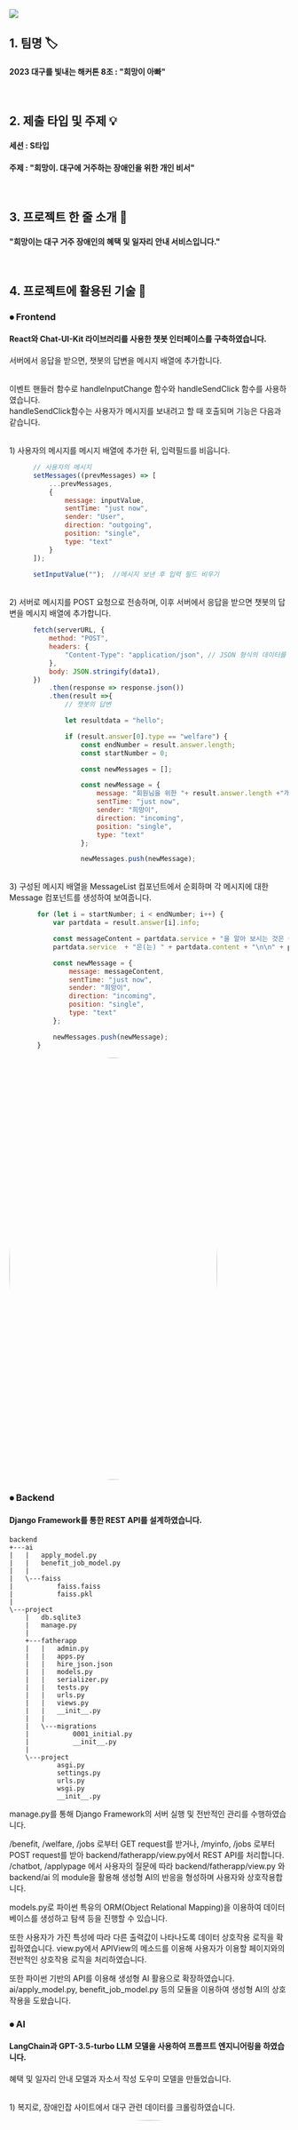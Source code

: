 <img src="https://capsule-render.vercel.app/api?type=waving&color=auto&height=200&section=header&text=2023_nov_hackathon&fontSize=70" />

## 1. 팀명 🏷

#### 2023 대구를 빛내는 해커톤 8조 : "희망이 아빠"<br/><br/><br/>

## 2. 제출 타입 및 주제 💡

#### 세션 : S타입
#### 주제 : "희망이. 대구에 거주하는 장애인을 위한 개인 비서"<br/><br/><br/>

## 3. 프로젝트 한 줄 소개 📌

#### "희망이는 대구 거주 장애인의 혜택 및 일자리 안내 서비스입니다."<br/><br/><br/>

## 4. 프로젝트에 활용된 기술 🔧
 ### ⦁ Frontend
  #### React와 Chat-UI-Kit 라이브러리를 사용한 챗봇 인터페이스를 구축하였습니다.
  서버에서 응답을 받으면, 챗봇의 답변을 메시지 배열에 추가합니다.
  
  <br/>이벤트 핸들러 함수로 handleInputChange 함수와 handleSendClick 함수를 사용하였습니다.
  <br/>handleSendClick함수는 사용자가 메시지를 보내려고 할 때 호출되며 기능은 다음과 같습니다.

  <br/>1) 사용자의 메시지를 메시지 배열에 추가한 뒤, 입력필드를 비웁니다.
  ```javascript
        // 사용자의 메시지 
        setMessages((prevMessages) => [
            ...prevMessages,
            {
                message: inputValue,
                sentTime: "just now",
                sender: "User",
                direction: "outgoing",
                position: "single",
                type: "text"
            }
        ]);
    
        setInputValue("");  //메시지 보낸 후 입력 필드 비우기
  ```
  <br/>2) 서버로 메시지를 POST 요청으로 전송하며, 이후 서버에서 응답을 받으면 챗봇의 답변을 메시지 배열에 추가합니다.
  ```javascript
        fetch(serverURL, {
            method: "POST",
            headers: {
                "Content-Type": "application/json", // JSON 형식의 데이터를 전송한다고 알리는 헤더
            },
            body: JSON.stringify(data1),
        })
            .then(response => response.json())
            .then(result =>{
                // 챗봇의 답변  

                let resultdata = "hello";

                if (result.answer[0].type == "welfare") {
                    const endNumber = result.answer.length;
                    const startNumber = 0;

                    const newMessages = [];

                    const newMessage = {
                        message: "회원님을 위한 "+ result.answer.length +"개의 지원금이 있네요!", 
                        sentTime: "just now",
                        sender: "희망이",
                        direction: "incoming",
                        position: "single",
                        type: "text"
                    };

                    newMessages.push(newMessage);
  ```
  <br/>3) 구성된 메시지 배열을 MessageList 컴포넌트에서 순회하며 각 메시지에 대한 Message 컴포넌트를 생성하여 보여줍니다.
  ```javascript
         for (let i = startNumber; i < endNumber; i++) {
             var partdata = result.answer[i].info;

             const messageContent = partdata.service + "을 알아 보시는 것은 어떨까요?\n\n" +
             partdata.service  + "은(는) " + partdata.content + "\n\n" + partdata.target + "\n\n" + partdata.how;

             const newMessage = {
                 message: messageContent,
                 sentTime: "just now",
                 sender: "희망이",
                 direction: "incoming",
                 position: "single",
                 type: "text"
             };

             newMessages.push(newMessage);
         }
  ```
  
  <img style="border: 0px solid black !important; border-radius:50%;" src="https://github.com/Apoliasm/2023_nov_hackathon/assets/95912522/7ee91c78-a4a7-48e0-9560-91f18833fc93" width="375px" height = "760px" />

  
### ⦁ Backend
#### Django Framework를 통한 REST API를 설계하였습니다.
```
backend
+---ai
|   |   apply_model.py
|   |   benefit_job_model.py
|   |
|   \---faiss
|           faiss.faiss
|           faiss.pkl
|
\---project
    |   db.sqlite3
    |   manage.py
    |
    +---fatherapp
    |   |   admin.py
    |   |   apps.py
    |   |   hire_json.json
    |   |   models.py
    |   |   serializer.py
    |   |   tests.py
    |   |   urls.py
    |   |   views.py
    |   |   __init__.py
    |   |
    |   \---migrations
    |           0001_initial.py
    |           __init__.py
    |
    \---project
            asgi.py
            settings.py
            urls.py
            wsgi.py
            __init__.py

```
manage.py를 통해 Django Framework의 서버 실행 및 전반적인 관리를 수행하였습니다.<br/>


/benefit, /welfare, /jobs 로부터 GET request를 받거나,
/myinfo, /jobs 로부터 POST request를 받아 backend/fatherapp/view.py에서 REST API를 처리합니다.
/chatbot, /applypage 에서 사용자의 질문에 따라 backend/fatherapp/view.py 와 backend/ai 의 module을 활용해
생성형 AI의 반응을 형성하며 사용자와 상호작용합니다. <br/>


models.py로 파이썬 특유의 ORM(Object Relational Mapping)을 이용하여
데이터베이스를 생성하고 탐색 등을 진행할 수 있습니다.<br/>


또한 사용자가 가진 특성에 따라 다른 출력값이 나타나도록 데이터 상호작용 로직을 확립하였습니다. 
view.py에서 APIView의 메소드를 이용해 사용자가 이용할 페이지와의 전반적인 상호작용 로직을 처리하였습니다. <br/> 


또한 파이썬 기반의 API를 이용해 생성형 AI 활용으로 확장하였습니다.
ai/apply_model.py, benefit_job_model.py 등의 모듈을 이용하여 생성형 AI의 상호작용을 도왔습니다. <br/> 


  
### ⦁ AI 
#### LangChain과 GPT-3.5-turbo LLM 모델을 사용하여 프롬프트 엔지니어링을 하였습니다.
 
혜택 및 일자리 안내 모델과 자소서 작성 도우미 모델을 만들었습니다.


<br/>1) 복지로, 장애인잡 사이트에서 대구 관련 데이터를 크롤링하였습니다.

<img style="border: 0px solid black !important; border-radius:50%;" src="https://github.com/Apoliasm/2023_nov_hackathon/assets/95912522/6775a76d-b4a0-4b89-92f5-4f6dccfff99d" width="700px" height = "400px" />

  
<br/>2) openAI에서 제공하는 기능을 통해 데이터를 벡터 임베딩하여 DB에 저장하였습니다.
```python
    from langchain.text_splitter import REcursiveCharacterTextSplitter, CharacterTextSplitter
    
    t1 = open('test.txt', '\', encoding= 'utf-8')
    pages = []
    for i in range(1, 82):
        temp = ""
        with open('./pages/' + str[i] + '.txt') as f:
            lines = f.readlines()
            text_splitter = REcursiveCharacterTextSplitter(chunk_size=1000, chunk_overlap=100)
            for line in lines:
                if line.split(': ')[0] == '대상':
                    temp = ("id: " + str[i] + "//distinction: 혜택, 복지, 지원금//target: " + line[4:])
                    #print(temp)
                    texts = text_splitter.split_text(temp)
                    pages.append(text_splitter.create_documents(texts)[0])
                    f1.wrtie(temp)
    
    print(pages)
    print(len(pages))
    print(pages[78].page_content)
    
    embeddings = OpenAIEmbeddings(openai_api_key = "APP KEY")
    db = FAISS.from_documents(pages, embeddings)
    db.save_local('./','faiss')
```
<br/>3) 사용자의 특성에 맞는 데이터를 뽑습니다. (ex) 24세 심하지 않은 장애)
```python
    query = 'target: 24 '  # 만 24세 기준
    retrieved_pages = db.similarity_search_with_relevance_scores(query, k=20)  # 유사도 상위 20개
    retrieved_contents = "\n".join([p[0].page_content for p in retrieved_pages])
```
<br/>4) 위에서 만든 벡터 데이터와 함께 chat 모델을 정의하고 사용합니다.
```python
    from langchain.chat_models import ChatOpenAI
    from langchain.prompts.chat import (
        ChatPromptTemplate,
        SystemMessagePromptTemplate,
        HumanMessagePromptTemplate,
    )

    chat = ChatOpenAI(model_name="gpt-3.5-turbo", temperature=0, openai_api_key=OPENAI_API_KEY)
    
        # 답변 형식
    system_template = """
    당신은 질문에 맞게 target: 과 distinction: 과 '이상', '미만', '심한', '심하지 않는'을 잘 구별하여 id: 를 답해야 됩니다.
    질문에서 '중증' 단어는 '심한'으로, '경증' 단어는 '심하지 않은'으로 해석해야 합니다.
    {docs} 내용만으로 대답해야 되고, id: 는 여러개일 수도 있으며, 적절한 id가 있다면 반드시 <distinction: ?, id: [?, ?, ?, ...]> 형식만을 출력해야되고,
    그렇지 않다면 "해당되는 정보가 없습니다."라고 출력해야 됩니다.
    """
    system_message_prompt = SystemMessagePromptTemplate.from_template(system_template)
    
    # 질문 형식
    human_template = "Answer the following question: {question}"
    human_message_prompt = HumanMessagePromptTemplate.from_template(human_template)
    
    chat_prompt = ChatPromptTemplate.from_messages(
        [system_message_prompt, human_message_prompt]
    )
    
    from langchain.chains import LLMChain
    
    chain = LLMChain(llm=chat, prompt=chat_prompt)
    query = "24세 이상인 심하지 않은 장애인이 받을 수 있는 복지는 뭐가 있지?"
    
    response = chain.run(question=query, docs=retrieved_contents)
    response = response.replace("\n", "")
    
    print(response)

    #결과
    <distinction: 혜택, 복지, 지원금, id: [25, 56, 52, 14, 19]>
```
<br/>자소서 작성 도우미 모델도 4번 과정과 같습니다.<br/><br/><br/>
  
## 5. 시연영상 💻

 #### [Youtube](https://www.youtube.com)<br/><br/><br/>

## 6. 팀원 👨‍👨‍👧‍👦
컴퓨터학부<br/>
<table>
  <tr>
    <td><a href="https://github.com/Apoliasm">신영재</a></td>
    <td><a href="https://github.com/Lucerna00">박준석</td>
    <td><a href="https://github.com/WannaBeTop">신동혁</td>
    <td><a href="https://github.com/Usimth">이승운</td>
  </tr>
  <tr>
    <td>팀장,Backend</td>
    <td>디자인,AI</td>
    <td>Frontend</td>
    <td>Frontend</td>
  </tr>
  <tr>
    <td>
      <a href="https://github.com/Apoliasm">
        <img style="border: 0px solid black !important; border-radius:50%;" src="https://github.com/Apoliasm/2023_nov_hackathon/assets/113246980/576d230f-0a78-46f5-869c-ed5717cfc614" width="180px" height = "180px" />
      </a>
   </td>
    <td>
      <a href="https://github.com/Lucerna00">
        <img style="border: 0px solid black !important; border-radius:50%; " src="https://github.com/Apoliasm/2023_nov_hackathon/assets/113246980/e3837edf-b81f-4f38-ad58-3139d996caef" width="180px" height = "180px" />
      </a>
   </td>
    <td>
      <a href="https://github.com/WannaBeTop">
        <img style="border: 0px solid black !important; border-radius:50%; " src="https://github.com/Apoliasm/2023_nov_hackathon/assets/113246980/e8c1beee-db7f-48ca-b8e3-c14f3493e414" width="180px" height = "180px" />
      </a>
   </td>
     <td>
       <a href="https://github.com/Usimth">
        <img style="border: 0px solid black !important; border-radius:50%; " src="https://github.com/Apoliasm/2023_nov_hackathon/assets/113246980/f5c8a24d-0c18-489f-966d-06a209d0ea0f" width="180px" height = "180px" />
       </a>
   </td>
  </tr>
</table>
